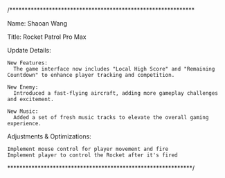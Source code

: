 /*************************************************************

Name: Shaoan Wang

Title: Rocket Patrol Pro Max


Update Details:

    New Features:
      The game interface now includes "Local High Score" and "Remaining Countdown" to enhance player tracking and competition.
  
    New Enemy:
      Introduced a fast-flying aircraft, adding more gameplay challenges and excitement.
  
    New Music:
      Added a set of fresh music tracks to elevate the overall gaming experience.
    
Adjustments & Optimizations:

    Implement mouse control for player movement and fire  
    Implement player to control the Rocket after it's fired 

*************************************************************/
